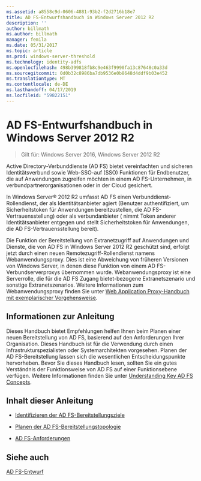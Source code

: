 ```yaml
---
ms.assetid: a8558c9d-0606-4881-93b2-f2d2716b18e7
title: AD FS-Entwurfshandbuch in Windows Server 2012 R2
description: ''
author: billmath
ms.author: billmath
manager: femila
ms.date: 05/31/2017
ms.topic: article
ms.prod: windows-server-threshold
ms.technology: identity-adfs
ms.openlocfilehash: 498b399818fb8c9e463f9990fa13c87648c0a33d
ms.sourcegitcommit: 0d0b32c8986ba7db9536e0b8648d4ddf9b03e452
ms.translationtype: MT
ms.contentlocale: de-DE
ms.lasthandoff: 04/17/2019
ms.locfileid: "59822151"
---
```

# <a name="ad-fs-design-guide-in-windows-server-2012-r2"></a>AD FS-Entwurfshandbuch in Windows Server 2012 R2

>Gilt für: Windows Server 2016, Windows Server 2012 R2

Active Directory-Verbunddienste \(AD FS\) bietet vereinfachten und sicheren Identitätsverbund sowie Web-SSO\-auf \(SSO\) Funktionen für Endbenutzer, die auf Anwendungen zugreifen möchten in einem AD FS\-Unternehmen, in verbundpartnerorganisationen oder in der Cloud gesichert.  
  
In Windows Server® 2012 R2 umfasst AD FS einen Verbunddienst-Rollendienst, der als Identitätsanbieter agiert \(Benutzer authentifiziert, um Sicherheitstoken für Anwendungen bereitzustellen, die AD FS-Vertrauensstellung\) oder als verbundanbieter \( nimmt Token anderer Identitätsanbieter entgegen und stellt Sicherheitstoken für Anwendungen, die AD FS-Vertrauensstellung bereit\).  
  
Die Funktion der Bereitstellung von Extranetzugriff auf Anwendungen und Dienste, die von AD FS in Windows Server 2012 R2 geschützt sind, erfolgt jetzt durch einen neuen Remotezugriff-Rollendienst namens Webanwendungsproxy. Dies ist eine Abweichung von früheren Versionen von Windows Server, in denen diese Funktion von einem AD FS-Verbundserverproxys übernommen wurde. Webanwendungsproxy ist eine Serverrolle, die für die AD FS Zugang bietet\-bezogene Extranetszenario und sonstige Extranetszenarios. Weitere Informationen zum Webanwendungsproxy finden Sie unter [Web Application Proxy-Handbuch mit exemplarischer Vorgehensweise](https://technet.microsoft.com/library/dn280944.aspx).  
  
## <a name="about-this-guide"></a>Informationen zur Anleitung  
Dieses Handbuch bietet Empfehlungen helfen Ihnen beim Planen einer neuen Bereitstellung von AD FS, basierend auf den Anforderungen Ihrer Organisation. Dieses Handbuch ist für die Verwendung durch einen Infrastrukturspezialisten oder Systemarchitekten vorgesehen. Planen der AD FS-Bereitstellung lassen sich die wesentlichen Entscheidungspunkte hervorheben. Bevor Sie dieses Handbuch lesen, sollten Sie ein gutes Verständnis der Funktionsweise von AD FS auf einer Funktionsebene verfügen. Weitere Informationen finden Sie unter [Understanding Key AD FS Concepts](../../ad-fs/technical-reference/Understanding-Key-AD-FS-Concepts.md).  
  
## <a name="in-this-guide"></a>Inhalt dieser Anleitung  
  
-   [Identifizieren der AD FS-Bereitstellungsziele](Identify-Your-AD-FS-Deployment-Goals.md)  
  
-   [Planen der AD FS-Bereitstellungstopologie](Plan-Your-AD-FS-Deployment-Topology.md)  
  
-   [AD FS-Anforderungen](AD-FS-Requirements.md)  
  
  
## <a name="see-also"></a>Siehe auch  
[AD FS-Entwurf](../../ad-fs/AD-FS-Design.md)  
  

